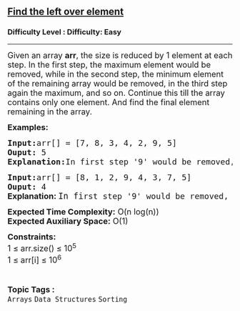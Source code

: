 <h2><a href="https://www.geeksforgeeks.org/problems/print-the-left-element2009/1?page=1&category=Arrays&difficulty=Easy&status=unsolved&sortBy=submissions">Find the left over element</a></h2><h3>Difficulty Level : Difficulty: Easy</h3><hr><div class="problems_problem_content__Xm_eO"><p><span style="font-size: 18px;">Given an array <strong>arr</strong>, the size is reduced by 1 element at each step. In the first step, the maximum element would be removed, while in the second step, the minimum element of the remaining array would be removed, in the third step again the maximum, and so on. Continue this till the array contains only one element. And find the final element remaining in the array.</span></p>
<p><span style="font-size: 18px;"><strong>Examples:</strong></span></p>
<pre><span style="font-size: 18px;"><strong>Input:</strong>arr[] = [7, 8, 3, 4, 2, 9, 5]
<strong>Ouput: </strong>5
<strong>Explanation:</strong>In first step '9' would be removed, in 2nd step '2' will be removed, in third step '8' will be removed and so on. So the last remaining element would be '5'.  </span></pre>
<pre><span style="font-size: 18px;"><strong>Input:</strong>arr[] = [8, 1, 2, 9, 4, 3, 7, 5]
<strong>Ouput: </strong>4<br><strong style="font-family: -apple-system, BlinkMacSystemFont, 'Segoe UI', Roboto, Oxygen, Ubuntu, Cantarell, 'Open Sans', 'Helvetica Neue', sans-serif;">Explanation: </strong></span><span style="font-family: 'andale mono', monospace;"><span style="font-size: 14pt;">In fi</span><span style="font-size: 18px;">rst ste</span><span style="font-size: 18px;">p '9' would be removed, in 2nd step </span></span><span style="font-size: 14pt;">'1' will be removed, in third step '8' will be </span><span style="font-size: 14pt;">removed and so on. So the last remaining </span><span style="font-size: 14pt;">element would be '4'. </span></pre>
<p><span style="font-size: 18px;"><strong>Expected Time Complexity:</strong> O(n log(n))<br></span><span style="font-size: 18px;"><strong>Expected Auxiliary Space:</strong> O(1)</span></p>
<p><span style="font-size: 18px;"><strong>Constraints:</strong><br>1 ≤ arr.size() ≤ 10<sup>5</sup><br>1 ≤ arr[i] ≤ 10<sup>6</sup></span></p></div><br><p><span style=font-size:18px><strong>Topic Tags : </strong><br><code>Arrays</code>&nbsp;<code>Data Structures</code>&nbsp;<code>Sorting</code>&nbsp;